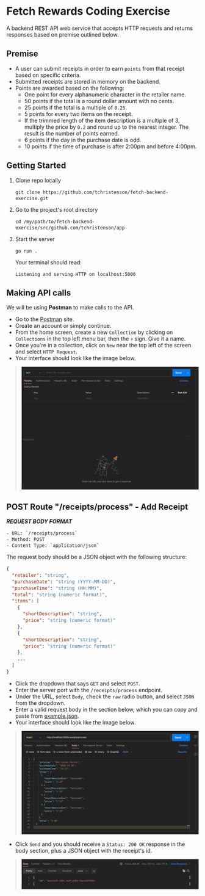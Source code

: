 # Fetch Rewards Coding Exercise
A backend REST API web service that accepts HTTP requests and returns responses based on premise outlined below.

## Premise
* A user can submit receipts in order to earn `points` from that receipt based on specific criteria.
* Submitted receipts are stored in memory on the backend.
* Points are awarded based on the following:
    * One point for every alphanumeric character in the retailer name.
    * 50 points if the total is a round dollar amount with no cents.
    * 25 points if the total is a multiple of `0.25`.
    * 5 points for every two items on the receipt.
    * If the trimmed length of the item description is a multiple of 3, multiply the price by `0.2` and round up to the nearest integer. The result is the number of points earned.
    * 6 points if the day in the purchase date is odd.
    * 10 points if the time of purchase is after 2:00pm and before 4:00pm.

## Getting Started
1) Clone repo locally
    ```
    git clone https://github.com/tchristenson/fetch-backend-exercise.git
    ```
2) Go to the project's root directory
    ```
    cd /my/path/to/fetch-backend-exercise/src/github.com/tchristenson/app
    ```
3) Start the server
    ```
    go run .
    ```
    Your terminal should read:
    ```
    Listening and serving HTTP on localhost:5000
    ```

## Making API calls

We will be using **Postman** to make calls to the API.
* Go to the [Postman](https://www.postman.com/) site.
* Create an account or simply continue.
* From the home screen, create a new `Collection` by clicking on `Collections` in the top left menu bar, then the `+` sign. Give it a name.
* Once you're in a collection, click on `New` near the top left of the screen and select `HTTP Request`.
* Your interface should look like the image below.
>![Postman 1](assets/new-request.png)

## POST Route "/receipts/process" - Add Receipt
***REQUEST BODY FORMAT***
```
- URL: `/receipts/process`
- Method: POST
- Content Type: `application/json`
```

The request body should be a JSON object with the following structure:

```json
{
  "retailer": "string",
  "purchaseDate": "string (YYYY-MM-DD)",
  "purchaseTime": "string (HH:MM)",
  "total": "string (numeric format)",
  "items": [
    {
      "shortDescription": "string",
      "price": "string (numeric format)"
    },
    {
      "shortDescription": "string",
      "price": "string (numeric format)"
    },
    ...
  ]
}
```
* Click the dropdown that says `GET` and select `POST`.
* Enter the server port with the `/receipts/process` endpoint.
* Under the URL, select `Body`, check the `raw` radio button, and select `JSON` from the dropdown.
* Enter a valid request body in the section below, which you can copy and paste from [example.json](example.json).
* Your interface should look like the image below.
>![Postman 2](assets/post-request.png)
* Click `Send` and you should receive a `Status: 200 OK` response in the body section, plus a JSON object with the receipt's id.
>![Postman 3](assets/post-200-response.png)

